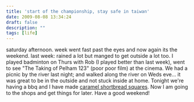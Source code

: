 ```yaml
---
title: 'start of the championship, stay safe in taiwan'
date: 2009-08-08 13:34:24
draft: false
description: ""
tags: [life]
---
```


saturday afternoon. week went fast past the eyes and now again its the weekend. last week: rained a lot but manged to get outside a lot too. I played badminton on Thurs with Rob (I played better than last week), went to see "The Taking of Pelham 123" (poor poor film) at the cinema. We had a picnic by the river last night; and walked along the river on Weds eve... it was great to be in the outside and not stuck inside at home. Tonight we're having a bbq and I have made [caramel shortbread squares](http://allrecipes.com/Recipe/Caramel-Shortbread-Squares/Detail.aspx "caramel shortbread squares"). Now I am going to the shops and get things for later. Have a good weekend!